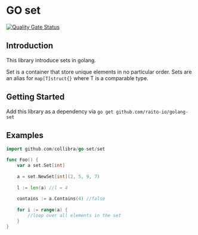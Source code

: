 # GO set
[![Quality Gate Status](https://sonarqube.collibra.dev/api/project_badges/measure?project=go-set&metric=alert_status&token=sqb_4c7f68da4a4cf86d07d42f42f9c61e5bf1f971a4)](https://sonarqube.collibra.dev/dashboard?id=go-set)

## Introduction
This library introduce sets in golang.

Set is a container that store unique elements in no particular order.
Sets are an alias for `map[T]struct{}` where T is a comparable type.

## Getting Started
Add this library as a dependency via `go get github.com/raito-io/golang-set`

## Examples
```go
import github.com/collibra/go-set/set

func Foo() {
	var a set.Set[int]
	
	a = set.NewSet[int](2, 5, 9, 7)
	
	l := len(a) //l = 4
	
	contains := a.Contains(4) //false
	
	for i := range(a) {
	    //loop over all elements in the set	
    }
}
```
